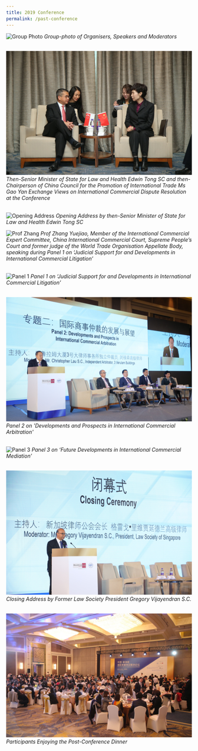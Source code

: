 ```yaml
---
title: 2019 Conference
permalink: /past-conference
---
```


![Group Photo](/images/02.JPG) 
*Group-photo of Organisers, Speakers and Moderators*
<br>
<br>

![Bilateral Discussions](/images/18.jpeg) 
*Then-Senior Minister of State for Law and Health Edwin Tong SC and then-Chairperson of China Council for the Promotion of International Trade Ms Gao Yan Exchange Views on International Commercial Dispute Resolution at the Conference*
<br>
<br>

![Opening Address](/images/07.JPG) 
*Opening Address by then-Senior Minister of State for Law and Health Edwin Tong SC*

![Prof Zhang](/images/03.JPG) 
*Prof Zhang Yuejiao, Member of the International Commercial Expert Committee, China International Commercial Court, Supreme People’s Court and former judge of the World Trade Organisation Appellate Body, speaking during Panel 1 on ‘Judicial Support for and Developments in International Commercial Litigation’*
<br>
<br>

![Panel 1](/images/04.JPG) 
*Panel 1 on ‘Judicial Support for and Developments in International Commercial Litigation’*
<br>
<br>

![Panel 2](/images/14.jpeg) 
*Panel 2 on 'Developments and Prospects in International Commercial Arbitration'*
<br>
<br>

![Panel 3](/images/06.JPG) 
*Panel 3 on ‘Future Developments in International Commercial Mediation’*
<br>
<br>

![Closing Ceremony](/images/16.jpeg) 
*Closing Address by Former Law Society President Gregory Vijayendran S.C.*
<br>
<br>

![Dinner](/images/17.jpeg) 
*Participants Enjoying the Post-Conference Dinner*
<br>
<br>




